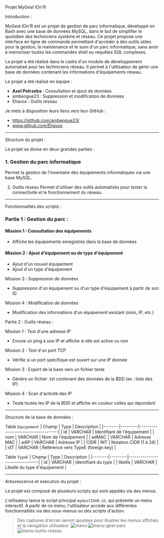 Projet MyGest IOn'R

Introduction :

MyGest IOn'R est un projet de gestion de parc informatique, développé en Bash avec une base de données MySQL, dans le but de simplifier le quotidien des techniciens système et réseau. Ce projet propose une interface en ligne de commande permettant d'accéder à des outils utiles pour la gestion, la maintenance et le suivi d'un parc informatique, sans avoir à mémoriser toutes les commandes shell ou requêtes SQL complexes.

Le projet a été réalisé dans le cadre d'un module de développement automatisé pour les techniciens réseau. Il permet à l'utilisateur de gérer une base de données contenant les informations d'équipements réseau.

Le projet a été réalisé en équipe :
- **Axel Potrzeba** : Consultation et ajout de données
- ambengue23 : Suppression et modification de données
- Ehavox : Outils réseau
  
Je mets à disposition leurs liens vers leur GitHub :
- https://github.com/ambengue23/
- www.github.com/Ehavox

---

Structure du projet :

Le projet se divise en deux grandes parties :

### 1. Gestion du parc informatique
Permet la gestion de l'inventaire des équipements informatiques via une base MySQL.

2. Outils réseau
Permet d'utiliser des outils automatisés pour tester la connectivité et le fonctionnement du réseau.

---

Fonctionnalités des scripts :

### Partie 1 : Gestion du parc :

#### Mission 1 : Consultation des équipements
- Affiche les équipements enregistrés dans la base de données

#### Mission 2 : Ajout d'équipement ou de type d'équipement
- Ajout d'un nouvel équipement
- Ajout d'un type d'équipement

 Mission 3 : Suppression de données
- Suppression d'un équipement ou d'un type d'équipement à partir de son ID

Mission 4 : Modification de données
- Modification des informations d'un équipement existant (nom, IP, etc.)

Partie 2 : Outils réseau :

Mission 1 : Test d'une adresse IP
- Envoie un ping à une IP et affiche si elle est active ou non

Mission 2 : Test d'un port TCP
- Vérifie si un port spécifique est ouvert sur une IP donnée

Mission 3 : Export de la base vers un fichier texte
- Génère un fichier .txt contenant des données de la BDD (ex : liste des IP)

Mission 4 : Scan d'activité des IP
- Teste toutes les IP de la BDD et affiche en couleur celles qui répondent

---

Structure de la base de données :

Table `Equipement`
| Champ  | Type    | Description                        |
|--------|---------|------------------------------------|
| id     | VARCHAR | Identifiant de l'équipement        |
| nom    | VARCHAR | Nom de l'équipement                |
| adMAC  | VARCHAR | Adresse MAC                       |
| adIP   | VARCHAR | Adresse IP                        |
| CIDR   | INT     | Notation CIDR (1 à 24)             |
| idT    | VARCHAR | Référence vers TypeE (foreign key) |

Table `TypeE`
| Champ   | Type    | Description                    |
|--------|---------|--------------------------------|
| id      | VARCHAR | Identifiant du type            |
| libelle | VARCHAR | Libellé du type d'équipement     |

---

Arborescence et exécution du projet :

Le projet est composé de plusieurs scripts qui sont appelés via des menus.

L'utilisateur lance le script principal `myGestIOnR.sh`, qui présente un menu interactif. À partir de ce menu, l'utilisateur accède aux différentes fonctionnalités via des sous-menus ou des scripts d'action.

> Des captures d'écran seront ajoutées pour illustrer les menus affichés et la navigation utilisateur.
![menu](https://github.com/user-attachments/assets/922a8136-25fa-41b0-9d13-311e2aa2ccc9)
![menu-gest-parc](https://github.com/user-attachments/assets/9544c5b0-216a-47d0-bbad-f36f9a9f2305)
![menu-outils-reseau](https://github.com/user-attachments/assets/176e38a8-5ef8-4561-b2af-74198c17ab70)
